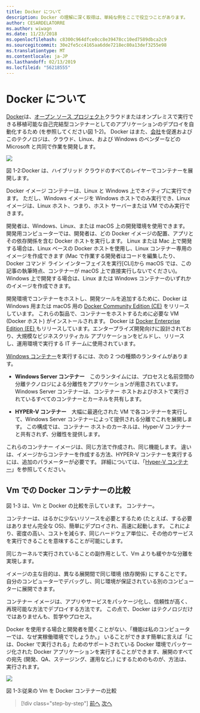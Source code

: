 ```yaml
---
title: Docker について
description: Docker の理解に深く取得は、単純な例をここで役立つことがあります。
author: CESARDELATORRE
ms.author: wiwagn
ms.date: 11/23/2018
ms.openlocfilehash: c8300c964dfce0cc8e39478cc10ed7589dbca2c9
ms.sourcegitcommit: 30e2fe5cc4165aa6dde7218ec80a13def3255e98
ms.translationtype: MT
ms.contentlocale: ja-JP
ms.lasthandoff: 02/13/2019
ms.locfileid: "56218555"
---
```

# <a name="what-is-docker"></a>Docker について

[Docker](https://www.docker.com/)は、[オープン ソース プロジェクト](https://github.com/docker/docker)クラウドまたはオンプレミスで実行できる移植可能な自己完結型コンテナーとしてのアプリケーションのデプロイを自動化するため (を参照してください図 1-2)。 Docker はまた、[会社](https://www.docker.com/)を促進およびこのテクノロジは、クラウド、Linux、および Windows のベンダーなどの Microsoft と共同で作業を開発します。

![](./media/image2.png)

図 1-2:Docker は、ハイブリッド クラウドのすべてのレイヤーでコンテナーを展開します。

Docker イメージ コンテナーは、Linux と Windows 上でネイティブに実行できます。 ただし、Windows イメージを Windows ホストでのみ実行でき、Linux イメージは、Linux ホスト、つまり、ホスト サーバーまたは VM でのみ実行できます。

開発者は、Windows、Linux、または macOS 上の開発環境を使用できます。 開発用コンピューターでは、開発者は、どの Docker イメージの配置、アプリとその依存関係を含む Docker ホストを実行します。 Linux または Mac 上で開発する場合は、Linux ベースの Docker ホストを使用し、Linux コンテナー専用のイメージを作成できます (Mac で作業する開発者はコードを編集したり、Docker コマンド ライン インターフェイスを実行\[CLI\]から macOS では、この記事の執筆時点、コンテナーが macOS 上で直接実行しないでください)。Windows 上で開発する場合は、Linux または Windows コンテナーのいずれかのイメージを作成できます。

開発環境でコンテナーをホストし、開発ツールを追加するために、Docker は Windows 用または macOS 用の [Docker Community Edition (CE)](https://www.docker.com/community-edition) をリリースしています。 これらの製品で、コンテナーをホストするために必要な VM (Docker ホスト) がインストールされます。 Docker は [Docker Enterprise Edition (EE) ](https://www.docker.com/enterprise-edition) もリリースしています。エンタープライズ開発向けに設計されており、大規模なビジネスクリティカル アプリケーションをビルドし、リリースし、運用環境で実行する IT チームに使用されています。

[Windows コンテナー](/virtualization/windowscontainers/about/)を実行するには、次の 2 つの種類のランタイムがあります。

-   **Windows Server コンテナー** このランタイムには、プロセスと名前空間の分離テクノロジによる分離性をアプリケーションが用意されています。 Windows Server コンテナーは、コンテナー ホストおよびホストで実行されているすべてのコンテナーとカーネルを共有します。

-   **HYPER-V コンテナー** 大幅に最適化された VM で各コンテナーを実行して、Windows Server コンテナーによって提供される分離でこれを展開します。 この構成では、コンテナー ホストのカーネルは、Hyper-V コンテナーと共有されず、分離性を提供します。

これらのコンテナー イメージは、同じ方法で作成され、同じ機能します。 違いは、イメージからコンテナーを作成する方法、HYPER-V コンテナーを実行するには、追加のパラメーターが必要です。 詳細については、「[Hyper-V コンテナー](/virtualization/windowscontainers/about/)」を参照してください。

## <a name="comparing-docker-containers-with-vms"></a>Vm での Docker コンテナーの比較

図 1-3 は、Vm と Docker の比較を示しています。 コンテナー。

コンテナーは、はるかに少ないリソースを必要とするため (たとえば、する必要はありません完全な OS)、簡単にデプロイされ、高速に起動します。 これにより、密度の高い、コストを減らす、同じハードウェア単位に、その他のサービスを実行できることを意味することが可能にします。

同じカーネルで実行されていることの副作用として、Vm よりも緩やかな分離を実現します。

イメージの主な目的は、異なる展開間で同じ環境 (依存関係) にすることです。 自分のコンピューターでデバッグし、同じ環境が保証されている別のコンピューターに展開できます。

コンテナー イメージは、アプリやサービスをパッケージ化し、信頼性が高く、再現可能な方法でデプロイする方法です。 この点で、Docker はテクノロジだけではありませんも、哲学やプロセス。

Docker を使用する場合と開発者を聞くことがない、「機能は私のコンピューターでは、なぜ実稼働環境ででしょうか。」 いることができます簡単に言えば「には、Docker で実行される」ためのサポートされている Docker 環境でパッケージ化された Docker アプリケーションを実行することができます、展開のすべての宛先 (開発、QA、ステージング、運用など。) にするためのものが、方法は、実行されます。

![](./media/image3.png)

図 1-3:従来の Vm を Docker コンテナーの比較

>[!div class="step-by-step"]
>[前へ](index.md)
>[次へ](docker-terminology.md)
